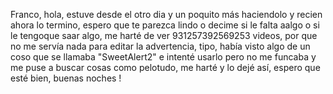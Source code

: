 Franco, hola, estuve desde el otro dia y un poquito más haciendolo y recien ahora lo termino, espero que te parezca 
lindo o decime si le falta aalgo o si le tengoque saar algo, me harté de ver 931257392569253 videos, por que no me 
servía nada para editar la advertencia, tipo, había visto algo de un coso que se llamaba "SweetAlert2" e intenté usarlo
pero no me funcaba y me puse a buscar cosas como pelotudo, me harté y lo dejé así, espero que esté bien, buenas noches !
